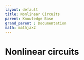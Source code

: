 ```yaml
---
layout: default
title: Nonlinear Circuits
parent: Knowledge Base
grand_parent : Documentation
math: mathjax2
---
```


# Nonlinear circuits